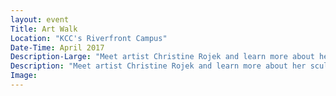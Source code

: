 ```yaml
---
layout: event
Title: Art Walk
Location: "KCC's Riverfront Campus"
Date-Time: April 2017
Description-Large: "Meet artist Christine Rojek and learn more about her sculpture &quot;Breezekeeper&quot;. The outdoor sculpture is the latest addition to KCC's north lawn. Also, take a self-guided tour of the fine arts collection on campus."
Description: "Meet artist Christine Rojek and learn more about her sculpture &qout;Breezekeeper&quot;. The outdoor sculpture is the latest addition to KCC's north lawn. Also, take a self-guided tour of the fine arts collection on campus."
Image:
---
```

